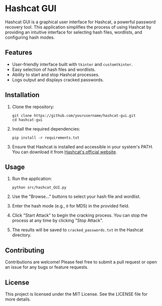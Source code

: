 # Hashcat GUI

Hashcat GUI is a graphical user interface for Hashcat, a powerful password recovery tool. This application simplifies the process of using Hashcat by providing an intuitive interface for selecting hash files, wordlists, and configuring hash modes.

## Features

- User-friendly interface built with `tkinter` and `customtkinter`.
- Easy selection of hash files and wordlists.
- Ability to start and stop Hashcat processes.
- Logs output and displays cracked passwords.

## Installation

1. Clone the repository:
   ```
   git clone https://github.com/yourusername/hashcat-gui.git
   cd hashcat-gui
   ```

2. Install the required dependencies:
   ```
   pip install -r requirements.txt
   ```

3. Ensure that Hashcat is installed and accessible in your system's PATH. You can download it from [Hashcat's official website](https://hashcat.net/hashcat/).

## Usage

1. Run the application:
   ```
   python src/hashcat_GUI.py
   ```

2. Use the "Browse..." buttons to select your hash file and wordlist.

3. Enter the hash mode (e.g., `0` for MD5) in the provided field.

4. Click "Start Attack" to begin the cracking process. You can stop the process at any time by clicking "Stop Attack".

5. The results will be saved to `cracked_passwords.txt` in the Hashcat directory.

## Contributing

Contributions are welcome! Please feel free to submit a pull request or open an issue for any bugs or feature requests.

## License

This project is licensed under the MIT License. See the LICENSE file for more details.